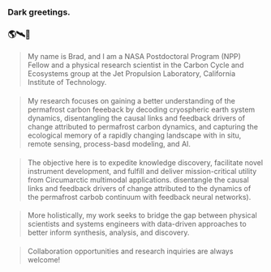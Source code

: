 <!--### Hi there 👋
-->
<!--
**bradleygay/bradleygay** is a ✨ _special_ ✨ repository because its `README.md` (this file) appears on your GitHub profile.
Here are some ideas to get you started:
- 🔭 I’m currently working on ...
- 🌱 I’m currently learning ...
- 👯 I’m looking to collaborate on ...
- 🤔 I’m looking for help with ...
- 💬 Ask me about ...
- 📫 How to reach me: ...
- 😄 Pronouns: ...
- ⚡ Fun fact: ...
-->
### Dark greetings.
### 🌎🛰️🧊
####
> My name is Brad, and I am a NASA Postdoctoral Program (NPP) Fellow and a physical research scientist in the Carbon Cycle and Ecosystems group at the Jet Propulsion Laboratory, California Institute of Technology.
####
> My research focuses on gaining a better understanding of the permafrost carbon feeeback by decoding cryospheric earth system dynamics, disentangling the causal links and feedback drivers of change attributed to permafrost carbon dynamics, and capturing the ecological memory of a rapidly changing landscape with in situ, remote sensing, process-basd modeling, and AI.
####
> The objective here is to expedite knowledge discovery, facilitate novel instrument development, and fulfill and deliver mission-critical utility from Circumarctic multimodal applications.  disentangle the causal links and feedback drivers of change attributed to the dynamics of the permafrost carbob continuum with feedback neural networks).
####
> More holistically, my work seeks to bridge the gap between physical scientists and systems engineers with data-driven approaches to better inform synthesis, analysis, and discovery.
####
> Collaboration opportunities and research inquiries are always welcome!
<!--
![<Badge Name>](https://img.shields.io/badge/<Badge Text>-<Background Color>?style=for-the-badge&logo=<Icon Name>&logoColor=<Logo Color>)
![github](https://img.shields.io/badge/GitHub-000000?style=for-the-badge&logo=GitHub&logoColor=white)
![github](https://img.shields.io/github/followers/bradleygay?color=555555&label=Github&logo=Github&style=plastic)
![twitter](https://img.shields.io/endpoint?url=https%3A%2F%2Ftwitter.com%2Fbluehouseffect%3D?style=plastic&logo=appveyor)
![twitter](https://img.shields.io/twitter/url?style=social&url=https%3A%2F%2Ftwitter.com%2Fgeocryoai%3D)
![researchgate](https://img.shields.io/endpoint?url=https%3A%2F%2Fbit.ly%2F3uvCXT8%3D?style=plastic&logo=appveyor)]
-->
